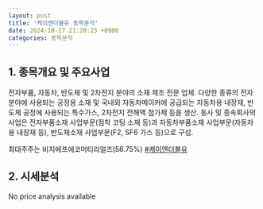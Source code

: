 ```yaml
---
layout: post
title: '케이엔더블유 종목분석'
date: 2024-10-27 21:20:23 +0900
categories: 종목분석
---
```


## 1. 종목개요 및 주요사업

전자부품, 자동차, 반도체 및 2차전지 분야의 소재 제조 전문 업체. 다양한 종류의 전자 분야에 사용되는 공정용 소재 및 국내외 자동차메이커에 공급되는 자동차용 내장재, 반도체 공정에 사용되는 특수가스, 2차전지 전해액 첨가제 등을 생산. 동사 및 종속회사의 사업은 전자부품소재 사업부문(점착 코팅 소재 등)과 자동차부품소재 사업부문(자동차용 내장재 등), 반도체소재 사업부문(F2, SF6 가스 등)으로 구성.

최대주주는 비지에프에코머티리얼즈(56.75%)
[#케이엔더블유](#)

## 2. 시세분석

No price analysis available
